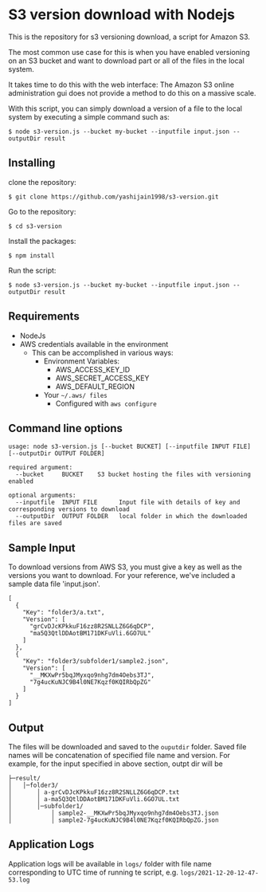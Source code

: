 # S3 version download with Nodejs

This is the repository for s3 versioning download, a script for Amazon S3.

The most common use case for this is when you have enabled versioning on an S3 bucket and want to download part or all of the files in the local system.

It takes time to do this with the web interface: The Amazon S3 online administration gui does not provide a method to do this on a massive scale.

With this script, you can simply download a version of a file to the local system by executing a simple command such as:

```
$ node s3-version.js --bucket my-bucket --inputfile input.json --outputDir result
```

## Installing

clone the repository:

```
$ git clone https://github.com/yashijain1998/s3-version.git
```

Go to the repository: 

```
$ cd s3-version
```

Install the packages:

```
$ npm install
```

Run the script:

```
$ node s3-version.js --bucket my-bucket --inputfile input.json --outputDir result
```

## Requirements

  * NodeJs
  * AWS credentials available in the environment
	* This can be accomplished in various ways:
		* Environment Variables:
			* AWS_ACCESS_KEY_ID
			* AWS_SECRET_ACCESS_KEY
			* AWS_DEFAULT_REGION
		* Your `~/.aws/ files`
			* Configured with `aws configure`

## Command line options

```
usage: node s3-version.js [--bucket BUCKET] [--inputfile INPUT FILE] [--outputDir OUTPUT FOLDER]

required argument:
  --bucket     BUCKET    S3 bucket hosting the files with versioning enabled

optional arguments:
  --inputfile  INPUT FILE      Input file with details of key and corresponding versions to download
  --outputDir  OUTPUT FOLDER   local folder in which the downloaded files are saved
```
## Sample Input

To download versions from AWS S3, you must give a key as well as the versions you want to download.
For your reference, we've included a sample data file 'input.json'.

```
[
  {
    "Key": "folder3/a.txt",
    "Version": [
      "grCvDJcKPkkuF16zz8R2SNLLZ6G6qDCP",
      "ma5Q3QtlDDAotBM171DKFuVli.6GO7UL"
    ]
  },
  {
    "Key": "folder3/subfolder1/sample2.json",
    "Version": [
      "__MKXwPr5bqJMyxqo9nhg7dm4Oebs3TJ",
      "7g4ucKuNJC9B4l0NE7Kqzf0KQIRbQpZG"
    ]
  }
]
```

## Output
The files will be downloaded and saved to the `ouputdir` folder. Saved file names will be concatenation of specified file name and version. For example, for the input specified in above section, outpt dir will be
```
├─result/
│   │─folder3/
│       │ a-grCvDJcKPkkuF16zz8R2SNLLZ6G6qDCP.txt
│       │ a-ma5Q3QtlDDAotBM171DKFuVli.6GO7UL.txt
│       │─subfolder1/
│           │ sample2-__MKXwPr5bqJMyxqo9nhg7dm4Oebs3TJ.json
│           │ sample2-7g4ucKuNJC9B4l0NE7Kqzf0KQIRbQpZG.json
```

## Application Logs
Application logs will be available in `logs/` folder with file name corresponding to UTC time of running te script, e.g. `logs/2021-12-20-12-47-53.log`


